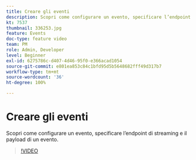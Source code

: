 ```yaml
---
title: Creare gli eventi
description: Scopri come configurare un evento, specificare l’endpoint di streaming e il payload di un evento.
kt: 7537
thumbnail: 336253.jpg
feature: Events
doc-type: feature video
team: PM
role: Admin, Developer
level: Beginner
exl-id: 6275786c-d407-4d46-95f0-e366acad1054
source-git-commit: e801ea853c84c1bfd95d5b5648682fff49d317b7
workflow-type: tm+mt
source-wordcount: '36'
ht-degree: 100%

---
```


# Creare gli eventi

Scopri come configurare un evento, specificare l’endpoint di streaming e il payload di un evento.

>[!VIDEO](https://video.tv.adobe.com/v/336253?quality=12&learn=on)

